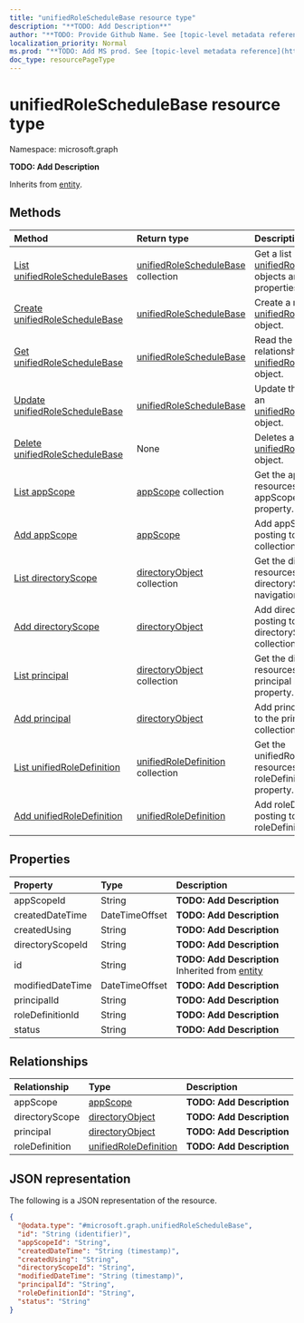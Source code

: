 ```yaml
---
title: "unifiedRoleScheduleBase resource type"
description: "**TODO: Add Description**"
author: "**TODO: Provide Github Name. See [topic-level metadata reference](https://msgo.azurewebsites.net/add/document/guidelines/metadata.html#topic-level-metadata)**"
localization_priority: Normal
ms.prod: "**TODO: Add MS prod. See [topic-level metadata reference](https://msgo.azurewebsites.net/add/document/guidelines/metadata.html#topic-level-metadata)**"
doc_type: resourcePageType
---
```


# unifiedRoleScheduleBase resource type

Namespace: microsoft.graph



**TODO: Add Description**


Inherits from [entity](../resources/entity.md).

## Methods
|Method|Return type|Description|
|:---|:---|:---|
|[List unifiedRoleScheduleBases](../api/unifiedroleschedulebase-list.md)|[unifiedRoleScheduleBase](../resources/unifiedroleschedulebase.md) collection|Get a list of the [unifiedRoleScheduleBase](../resources/unifiedroleschedulebase.md) objects and their properties.|
|[Create unifiedRoleScheduleBase](../api/unifiedroleschedulebase-create.md)|[unifiedRoleScheduleBase](../resources/unifiedroleschedulebase.md)|Create a new [unifiedRoleScheduleBase](../resources/unifiedroleschedulebase.md) object.|
|[Get unifiedRoleScheduleBase](../api/unifiedroleschedulebase-get.md)|[unifiedRoleScheduleBase](../resources/unifiedroleschedulebase.md)|Read the properties and relationships of an [unifiedRoleScheduleBase](../resources/unifiedroleschedulebase.md) object.|
|[Update unifiedRoleScheduleBase](../api/unifiedroleschedulebase-update.md)|[unifiedRoleScheduleBase](../resources/unifiedroleschedulebase.md)|Update the properties of an [unifiedRoleScheduleBase](../resources/unifiedroleschedulebase.md) object.|
|[Delete unifiedRoleScheduleBase](../api/unifiedroleschedulebase-delete.md)|None|Deletes an [unifiedRoleScheduleBase](../resources/unifiedroleschedulebase.md) object.|
|[List appScope](../api/unifiedroleschedulebase-list-appscope.md)|[appScope](../resources/appscope.md) collection|Get the appScope resources from the appScope navigation property.|
|[Add appScope](../api/unifiedroleschedulebase-post-appscope.md)|[appScope](../resources/appscope.md)|Add appScope by posting to the appScope collection.|
|[List directoryScope](../api/unifiedroleschedulebase-list-directoryscope.md)|[directoryObject](../resources/directoryobject.md) collection|Get the directoryObject resources from the directoryScope navigation property.|
|[Add directoryScope](../api/unifiedroleschedulebase-post-directoryscope.md)|[directoryObject](../resources/directoryobject.md)|Add directoryScope by posting to the directoryScope collection.|
|[List principal](../api/unifiedroleschedulebase-list-principal.md)|[directoryObject](../resources/directoryobject.md) collection|Get the directoryObject resources from the principal navigation property.|
|[Add principal](../api/unifiedroleschedulebase-post-principal.md)|[directoryObject](../resources/directoryobject.md)|Add principal by posting to the principal collection.|
|[List unifiedRoleDefinition](../api/unifiedroleschedulebase-list-roledefinition.md)|[unifiedRoleDefinition](../resources/unifiedroledefinition.md) collection|Get the unifiedRoleDefinition resources from the roleDefinition navigation property.|
|[Add unifiedRoleDefinition](../api/unifiedroleschedulebase-post-roledefinition.md)|[unifiedRoleDefinition](../resources/unifiedroledefinition.md)|Add roleDefinition by posting to the roleDefinition collection.|

## Properties
|Property|Type|Description|
|:---|:---|:---|
|appScopeId|String|**TODO: Add Description**|
|createdDateTime|DateTimeOffset|**TODO: Add Description**|
|createdUsing|String|**TODO: Add Description**|
|directoryScopeId|String|**TODO: Add Description**|
|id|String|**TODO: Add Description** Inherited from [entity](../resources/entity.md)|
|modifiedDateTime|DateTimeOffset|**TODO: Add Description**|
|principalId|String|**TODO: Add Description**|
|roleDefinitionId|String|**TODO: Add Description**|
|status|String|**TODO: Add Description**|

## Relationships
|Relationship|Type|Description|
|:---|:---|:---|
|appScope|[appScope](../resources/appscope.md)|**TODO: Add Description**|
|directoryScope|[directoryObject](../resources/directoryobject.md)|**TODO: Add Description**|
|principal|[directoryObject](../resources/directoryobject.md)|**TODO: Add Description**|
|roleDefinition|[unifiedRoleDefinition](../resources/unifiedroledefinition.md)|**TODO: Add Description**|

## JSON representation
The following is a JSON representation of the resource.
<!-- {
  "blockType": "resource",
  "keyProperty": "id",
  "@odata.type": "microsoft.graph.unifiedRoleScheduleBase",
  "baseType": "microsoft.graph.entity",
  "openType": false
}
-->
``` json
{
  "@odata.type": "#microsoft.graph.unifiedRoleScheduleBase",
  "id": "String (identifier)",
  "appScopeId": "String",
  "createdDateTime": "String (timestamp)",
  "createdUsing": "String",
  "directoryScopeId": "String",
  "modifiedDateTime": "String (timestamp)",
  "principalId": "String",
  "roleDefinitionId": "String",
  "status": "String"
}
```

